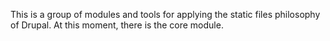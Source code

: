 This is a group of modules and tools for applying the static files philosophy of Drupal. At this moment, there is the core module.



